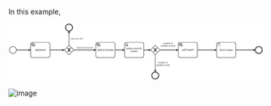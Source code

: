In this example, 


![image](./orchestration.png)


![image](https://github.com/anushkadeshpande/camunda/assets/53345232/4a16288d-4bff-4210-a9e3-1c02f1e99f4c)
